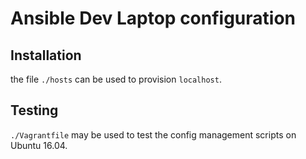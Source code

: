 # Ansible Dev Laptop configuration

## Installation

the file `./hosts` can be used to provision `localhost`.

## Testing

`./Vagrantfile` may be used to test the config management scripts on Ubuntu 16.04.

